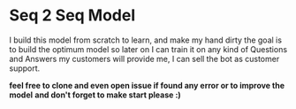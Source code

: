# Seq 2 Seq Model

I build this model from scratch to learn, and make my hand dirty
the goal is to build the optimum model so later on I can train it on any kind of
Questions and Answers my customers will provide me, I can sell the bot 
as customer support.

**feel free to clone and even open issue if found any error or to improve the model**
**and don't forget to make start please :)**